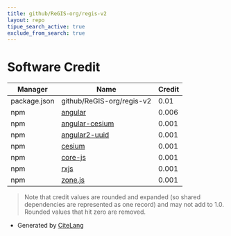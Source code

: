 ```yaml
---
title: github/ReGIS-org/regis-v2
layout: repo
tipue_search_active: true
exclude_from_search: true
---
```

# Software Credit

|Manager|Name|Credit|
|-------|----|------|
|package.json|github/ReGIS-org/regis-v2|0.01|
|npm|[angular](http://angularjs.org)|0.006|
|npm|[angular-cesium](https://github.com/articodeltd/angular-cesium#readme)|0.001|
|npm|[angular2-uuid](https://github.com/wulfsolter/angular2-uuid#readme)|0.001|
|npm|[cesium](http://cesium.com/cesiumjs/)|0.001|
|npm|[core-js](https://github.com/zloirock/core-js#readme)|0.001|
|npm|[rxjs](https://rxjs.dev)|0.001|
|npm|[zone.js](https://github.com/angular/angular#readme)|0.001|


> Note that credit values are rounded and expanded (so shared dependencies are represented as one record) and may not add to 1.0. Rounded values that hit zero are removed.


- Generated by [CiteLang](https://github.com/vsoch/citelang)
